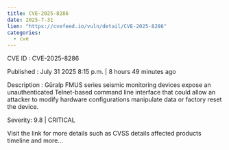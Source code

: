 ```yaml
--- 
title: CVE-2025-8286
date: 2025-7-31
lien: "https://cvefeed.io/vuln/detail/CVE-2025-8286"
categories:
  - cve
---
```


CVE ID : CVE-2025-8286

Published :  July 31
2025
8:15 p.m. | 8 hours
49 minutes ago

Description : Güralp FMUS series seismic monitoring devices expose an unauthenticated Telnet-based command line interface that 
could allow an attacker to modify hardware configurations
manipulate 
data
or factory reset the device.

Severity: 9.8 | CRITICAL

Visit the link for more details
such as CVSS details
affected products
timeline
and more...
